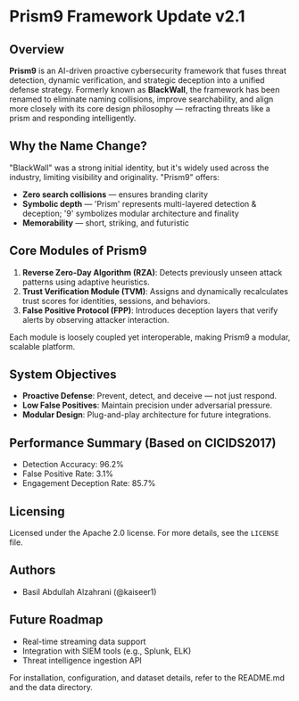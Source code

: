 # Prism9 Framework Update v2.1

## Overview

**Prism9** is an AI-driven proactive cybersecurity framework that fuses threat detection, dynamic verification, and strategic deception into a unified defense strategy. Formerly known as **BlackWall**, the framework has been renamed to eliminate naming collisions, improve searchability, and align more closely with its core design philosophy — refracting threats like a prism and responding intelligently.

## Why the Name Change?

"BlackWall" was a strong initial identity, but it's widely used across the industry, limiting visibility and originality. "Prism9" offers:

* **Zero search collisions** — ensures branding clarity
* **Symbolic depth** — 'Prism' represents multi-layered detection & deception; '9' symbolizes modular architecture and finality
* **Memorability** — short, striking, and futuristic

## Core Modules of Prism9

1. **Reverse Zero-Day Algorithm (RZA)**: Detects previously unseen attack patterns using adaptive heuristics.
2. **Trust Verification Module (TVM)**: Assigns and dynamically recalculates trust scores for identities, sessions, and behaviors.
3. **False Positive Protocol (FPP)**: Introduces deception layers that verify alerts by observing attacker interaction.

Each module is loosely coupled yet interoperable, making Prism9 a modular, scalable platform.

## System Objectives

* **Proactive Defense**: Prevent, detect, and deceive — not just respond.
* **Low False Positives**: Maintain precision under adversarial pressure.
* **Modular Design**: Plug-and-play architecture for future integrations.

## Performance Summary (Based on CICIDS2017)

* Detection Accuracy: 96.2%
* False Positive Rate: 3.1%
* Engagement Deception Rate: 85.7%

## Licensing

Licensed under the Apache 2.0 license. For more details, see the `LICENSE` file.

## Authors

* Basil Abdullah Alzahrani (@kaiseer1)

## Future Roadmap

* Real-time streaming data support
* Integration with SIEM tools (e.g., Splunk, ELK)
* Threat intelligence ingestion API

For installation, configuration, and dataset details, refer to the README.md and the data directory.

